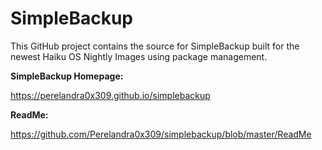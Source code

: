 # SimpleBackup

<p>This GitHub project contains the source for SimpleBackup built for the newest Haiku OS Nightly Images using package management.

<p><b>SimpleBackup Homepage:</b>
<p><a href="https://perelandra0x309.github.io/simplebackup">https://perelandra0x309.github.io/simplebackup</a>
<p><b>ReadMe:</b>
<p><a href="https://github.com/Perelandra0x309/simplebackup/blob/master/ReadMe">https://github.com/Perelandra0x309/simplebackup/blob/master/ReadMe</a>